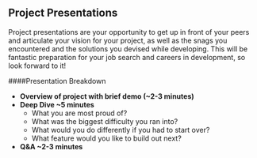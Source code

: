## Project Presentations

Project presentations are your opportunity to get up in front of your peers and articulate your vision for your project, as well as the snags you encountered and the solutions you devised while developing. This will be fantastic preparation for your job search and careers in development, so look forward to it!

####Presentation Breakdown
- __Overview of project with brief demo (~2-3 minutes)__
- __Deep Dive ~5 minutes__
  - What you are most proud of?
  - What was the biggest difficulty you ran into?
  - What would you do differently if you had to start over?
  - What feature would you like to build out next?
- __Q&A ~2-3 minutes__
